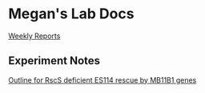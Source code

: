 # Megan's Lab Docs

[Weekly Reports](https://github.com/m2murphy/lab_docs/blob/Weekly-Reports/weekly-reports.md)


## Experiment Notes
[Outline for RscS deficient ES114 rescue by MB11B1 genes](experiment-1)




